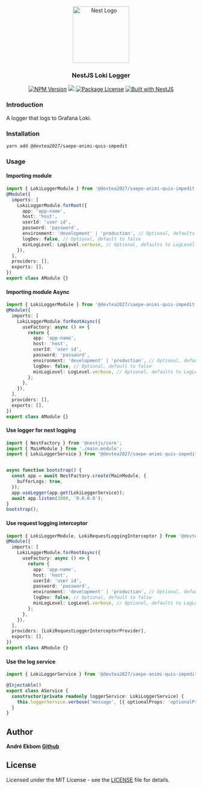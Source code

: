 <h1 align="center"></h1>

<div align="center">
  <a href="http://nestjs.com/" target="_blank">
    <img src="https://nestjs.com/img/logo_text.svg" width="150" alt="Nest Logo" />
  </a>
</div>

<h3 align="center">NestJS Loki Logger</h3>

<div align="center">
<a href="https://www.npmjs.com/package/@djeka07//nestjs-loki-logger"><img src="https://img.shields.io/npm/v/@devtea2027/saepe-animi-quis-impedit.svg" alt="NPM Version" /></a>
<a href="https://github.com/djeka07/nestjs-azure-service-bus/blob/main/README.md"><img src="https://img.shields.io/endpoint?url=https://gist.githubusercontent.com/djeka07/9c39e47756ba44394125c47bde26346c/raw/nestjs-loki-logger.json"></a>
<a href="https://www.npmjs.com/package/@devtea2027/saepe-animi-quis-impedit"><img src="https://img.shields.io/npm/l/@devtea2027/saepe-animi-quis-impedit.svg" alt="Package License" /></a>


  <a href="https://nestjs.com" target="_blank">
    <img src="https://img.shields.io/badge/built%20with-NestJs-red.svg" alt="Built with NestJS">
  </a>
</div>

### Introduction
A logger that logs to Grafana Loki. 
### Installation

```bash
yarn add @devtea2027/saepe-animi-quis-impedit
```

### Usage

#### Importing module

```typescript
import { LokiLoggerModule } from '@devtea2027/saepe-animi-quis-impedit';
@Module({
  imports: [
    LokiLoggerModule.forRoot({
      app: 'app-name',
      host: 'host',
      userId: 'user id',
      password: 'password',
      environment: 'development' | 'production', // Optional, defaults to production
      logDev: false, // Optional, default to false
      minLogLevel: LogLevel.verbose, // Optional, defaults to LogLevel.verbose
    }),
  ],
  providers: [],
  exports: [],
})
export class AModule {}
```

#### Importing module Async

```typescript
import { LokiLoggerModule } from '@devtea2027/saepe-animi-quis-impedit';
@Module({
  imports: [
    LokiLoggerModule.forRootAsync({
      useFactory: async () => {
        return {
          app: 'app-name',
          host: 'host',
          userId: 'user id',
          password: 'password',
          environment: 'development' | 'production', // Optional, defaults to production
          logDev: false, // Optional, default to false
          minLogLevel: LogLevel.verbose, // Optional, defaults to LogLevel.verbose
        };
      },
    }),
  ],
  providers: [],
  exports: [],
})
export class AModule {}
```

#### Use logger for nest logging

```typescript
import { NestFactory } from '@nestjs/core';
import { MainModule } from './main.module';
import { LokiLoggerService } from '@devtea2027/saepe-animi-quis-impedit';


async function bootstrap() {
  const app = await NestFactory.create(MainModule, {
    bufferLogs: true,
  });
  app.useLogger(app.get(LokiLoggerService));
  await app.listen(3000, '0.0.0.0');
}
bootstrap();
```

#### Use request logging interceptor
```typescript
import { LokiLoggerModule, LokiRequestLoggingInterceptor } from '@devtea2027/saepe-animi-quis-impedit';
@Module({
  imports: [
    LokiLoggerModule.forRootAsync({
      useFactory: async () => {
        return {
          app: 'app-name',
          host: 'host',
          userId: 'user id',
          password: 'password',
          environment: 'development' | 'production', // Optional, defaults to production
          logDev: false, // Optional, default to false
          minLogLevel: LogLevel.verbose, // Optional, defaults to LogLevel.verbose
        };
      },
    }),
  ],
  providers: [LokiRequestLoggerInterceptorProvider],
  exports: [],
})
export class AModule {}
```

#### Use the log service

```typescript
import { LokiLoggerService } from '@devtea2027/saepe-animi-quis-impedit';

@Injectable()
export class AService {
  constructor(private readonly loggerService: LokiLoggerService) {
    this.loggerService.verbose('message', [{ optionalProps: 'optionalProps' }])
  }
}
```

## Author
**André Ekbom [Github](https://github.com/djeka07)**

## License

Licensed under the MIT License - see the [LICENSE](LICENSE) file for details.
